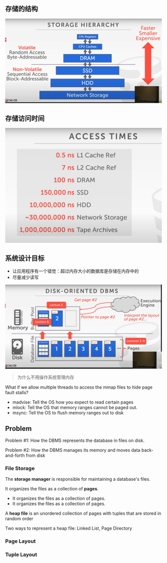 ## 存储的结构

![image-20211224131055169](https://raw.githubusercontent.com/mowang111/image-hosting/master/typora_images/image-20211224131055169.png)

## 存储访问时间

![image-20211224131624259](https://raw.githubusercontent.com/mowang111/image-hosting/master/typora_images/image-20211224131624259.png)

## 系统设计目标

+ 让应用程序有一个错觉：超过内存大小的数据库是存储在内存中的
+ 尽量减少读写

 ![image-20211224133047926](https://raw.githubusercontent.com/mowang111/image-hosting/master/typora_images/image-20211224133047926.png)

> 为什么不用操作系统管理内存
>
> 

What if we allow multiple threads to access the  mmap files to hide page fault stalls?

+ madvise: Tell the OS how you expect to read certain pages
+ mlock: Tell the OS that memory ranges  cannot be paged out.
+ msync: Tell the OS to flush memory  ranges out to disk

## Problem

Problem #1: How the DBMS represents the  database in files on disk.

Problem #2: How the DBMS manages its memory  and moves data back-and-forth from disk



### File Storage

The **storage manager** is responsible for  maintaining a database's files.

It organizes the files as a collection of **pages**.

+ It organizes the files as a collection of pages.
+ It organizes the files as a collection of pages.

A **heap file** is an unordered collection of pages  with tuples that are stored in random order

Two ways to represent a heap file: Linked List, Page Directory



### Page Layout

### Tuple Layout

